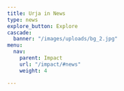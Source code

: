 ```yaml
---
title: Urja in News
type: news
explore_button: Explore
cascade:
  banner: "/images/uploads/bg_2.jpg"
menu:
  nav:
    parent: Impact
    url: "/impact/#news"
    weight: 4

---
```

